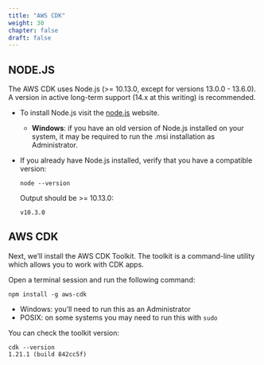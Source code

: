 ```yaml
---
title: "AWS CDK"
weight: 30
chapter: false
draft: false
---
```


## NODE.JS

The AWS CDK uses Node.js (>= 10.13.0, except for versions 13.0.0 - 13.6.0). A version in active long-term support (14.x at this writing) is recommended.

* To install Node.js visit the [node.js](https://nodejs.org/en/) website.
    * __Windows__: if you have an old version of Node.js installed on your system, it may be required to run the .msi installation as Administrator.
* If you already have Node.js installed, verify that you have a compatible version:

    ```
    node --version
    ```

    Output should be >= 10.13.0:

    ```
    v10.3.0
    ```

## AWS CDK

Next, we’ll install the AWS CDK Toolkit. The toolkit is a command-line utility which allows you to work with CDK apps.

Open a terminal session and run the following command:
```
npm install -g aws-cdk
```

* Windows: you’ll need to run this as an Administrator
* POSIX: on some systems you may need to run this with `sudo`

You can check the toolkit version:

```
cdk --version
1.21.1 (build 842cc5f)
```
